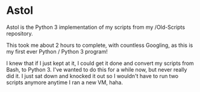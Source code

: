 # Astol
Astol is the Python 3 implementation of my scripts from my /Old-Scripts repository.

This took me about 2 hours to complete, with countless Googling, as this is my first ever Python / Python 3 program!

I knew that if I just kept at it, I could get it done and convert my scripts from Bash, to Python 3. I've wanted to do this for a while now, but never really did it. I just sat down and knocked it out so I wouldn't have to run two scripts anymore anytime I ran a new VM, haha.
